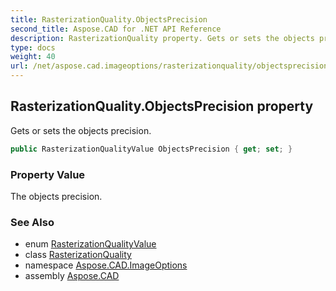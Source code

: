 ```yaml
---
title: RasterizationQuality.ObjectsPrecision
second_title: Aspose.CAD for .NET API Reference
description: RasterizationQuality property. Gets or sets the objects precision
type: docs
weight: 40
url: /net/aspose.cad.imageoptions/rasterizationquality/objectsprecision/
---
```

## RasterizationQuality.ObjectsPrecision property

Gets or sets the objects precision.

```csharp
public RasterizationQualityValue ObjectsPrecision { get; set; }
```

### Property Value

The objects precision.

### See Also

* enum [RasterizationQualityValue](../../rasterizationqualityvalue/)
* class [RasterizationQuality](../)
* namespace [Aspose.CAD.ImageOptions](../../rasterizationquality/)
* assembly [Aspose.CAD](../../../)


